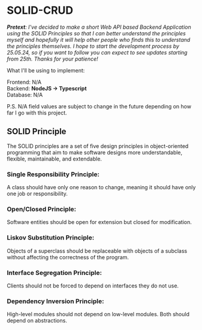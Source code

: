 # SOLID-CRUD
_**Pretext**: I've decided to make a short Web API based Backend Application using the SOLID Principles so that I can better understand the principles myself and hopefully it will help other people who finds this to understand the principles themselves. I hope to start the development process by 25.05.24, so if you want to follow you can expect to see updates starting from 25th. Thanks for your patience!_

What I'll be using to implement:

Frontend: N/A <br> Backend: **NodeJS -> Typescript** <br> Database: N/A

P.S. N/A field values are subject to change in the future depending on how far I go with this project.

## SOLID Principle
The SOLID principles are a set of five design principles in object-oriented programming that aim to make software designs more understandable, flexible, maintainable, and extendable. 
### Single Responsibility Principle:
A class should have only one reason to change, meaning it should have only one job or responsibility.
### Open/Closed Principle:
Software entities should be open for extension but closed for modification.
### Liskov Substitution Principle:
Objects of a superclass should be replaceable with objects of a subclass without affecting the correctness of the program.
### Interface Segregation Principle:
Clients should not be forced to depend on interfaces they do not use.
### Dependency Inversion Principle:
High-level modules should not depend on low-level modules. Both should depend on abstractions.
